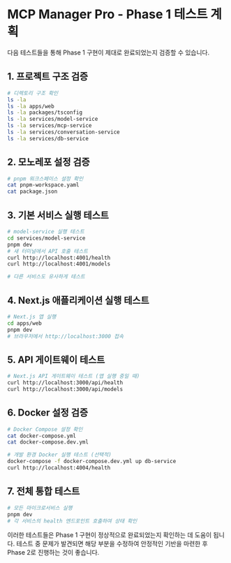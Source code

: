 # MCP Manager Pro - Phase 1 테스트 계획

다음 테스트들을 통해 Phase 1 구현이 제대로 완료되었는지 검증할 수 있습니다.

## 1. 프로젝트 구조 검증

```bash
# 디렉토리 구조 확인
ls -la
ls -la apps/web
ls -la packages/tsconfig
ls -la services/model-service
ls -la services/mcp-service
ls -la services/conversation-service
ls -la services/db-service
```

## 2. 모노레포 설정 검증

```bash
# pnpm 워크스페이스 설정 확인
cat pnpm-workspace.yaml
cat package.json
```

## 3. 기본 서비스 실행 테스트

```bash
# model-service 실행 테스트
cd services/model-service
pnpm dev
# 새 터미널에서 API 호출 테스트
curl http://localhost:4001/health
curl http://localhost:4001/models

# 다른 서비스도 유사하게 테스트
```

## 4. Next.js 애플리케이션 실행 테스트

```bash
# Next.js 앱 실행
cd apps/web
pnpm dev
# 브라우저에서 http://localhost:3000 접속
```

## 5. API 게이트웨이 테스트

```bash
# Next.js API 게이트웨이 테스트 (앱 실행 중일 때)
curl http://localhost:3000/api/health
curl http://localhost:3000/api/models
```

## 6. Docker 설정 검증

```bash
# Docker Compose 설정 확인
cat docker-compose.yml
cat docker-compose.dev.yml

# 개발 환경 Docker 실행 테스트 (선택적)
docker-compose -f docker-compose.dev.yml up db-service
curl http://localhost:4004/health
```

## 7. 전체 통합 테스트

```bash
# 모든 마이크로서비스 실행
pnpm dev
# 각 서비스의 health 엔드포인트 호출하여 상태 확인
```

이러한 테스트들은 Phase 1 구현이 정상적으로 완료되었는지 확인하는 데 도움이 됩니다. 테스트 중 문제가 발견되면 해당 부분을 수정하여 안정적인 기반을 마련한 후 Phase 2로 진행하는 것이 좋습니다.
